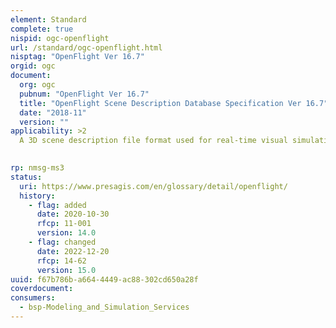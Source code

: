 ```yaml
---
element: Standard
complete: true
nispid: ogc-openflight
url: /standard/ogc-openflight.html
nisptag: "OpenFlight Ver 16.7"
orgid: ogc
document:
  org: ogc
  pubnum: "OpenFlight Ver 16.7"
  title: "OpenFlight Scene Description Database Specification Ver 16.7"
  date: "2018-11"
  version: ""
applicability: >2
  A 3D scene description file format used for real-time visual simulation of 3D terrain features and moving models, such as ground and air vehicles.  OpenFlight was submitted to OGC for consideration as a community standard by its creator and maintainer, Presagis. While OpenFlight databases are often created and edited using Presagis software tools, the format is widely adopted and, as a result, many tools exist in the marketplace that are able to seamlessly read and write OpenFlight files.

  
rp: nmsg-ms3
status:
  uri: https://www.presagis.com/en/glossary/detail/openflight/
  history: 
    - flag: added
      date: 2020-10-30
      rfcp: 11-001
      version: 14.0
    - flag: changed
      date: 2022-12-20
      rfcp: 14-62
      version: 15.0
uuid: f67b786b-a664-4449-ac88-302cd650a28f
coverdocument:
consumers:
  - bsp-Modeling_and_Simulation_Services
---
```


